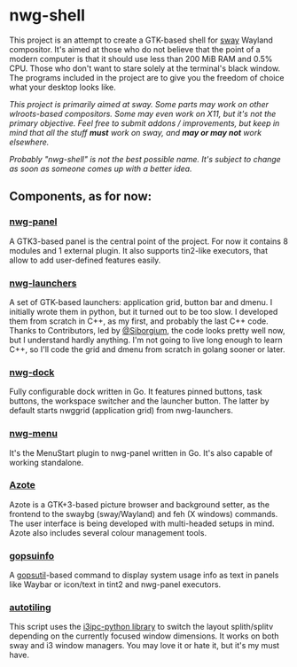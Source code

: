 # nwg-shell

This project is an attempt to create a GTK-based shell for [sway](https://github.com/swaywm/sway) Wayland compositor. It's aimed at those who do not believe 
that the point of a modern computer is that it should use less than 200 MiB RAM and 0.5% CPU. Those who don't want to stare solely at the terminal's black window.
The programs included in the project are to give you the freedom of choice what your desktop looks like.

*This project is primarily aimed at sway. Some parts may work on other wlroots-based compositors. Some may even work on X11, but it's not the primary objective.
Feel free to submit addons / improvements, but keep in mind that all the stuff **must** work on sway, and **may or may not** work elsewhere.*

*Probably "nwg-shell" is not the best possible name. It's subject to change as soon as someone comes up with a better idea.*

## Components, as for now:

### [nwg-panel](https://github.com/nwg-piotr/nwg-panel)

A GTK3-based panel is the central point of the project. For now it contains 8 modules and 1 external plugin. It also supports tin2-like executors, that allow
to add user-defined features easily.

### [nwg-launchers](https://github.com/nwg-piotr/nwg-launchers)

A set of GTK-based launchers: application grid, button bar and dmenu. I initially wrote them in python, but it turned out to be too slow. I developed them from
scratch in C++, as my first, and probably the last C++ code. Thanks to Contributors, led by [@Siborgium](https://github.com/Siborgium), the code looks pretty well
now, but I understand hardly anything. I'm not going to live long enough to learn C++, so I'll code the grid and dmenu from scratch in golang sooner or later.

### [nwg-dock](https://github.com/nwg-piotr/nwg-dock)

Fully configurable dock written in Go. It features pinned buttons, task buttons, the workspace switcher and the launcher button. The latter by default starts 
nwggrid (application grid) from nwg-launchers.

### [nwg-menu](https://github.com/nwg-piotr/nwg-menu)

It's the MenuStart plugin to nwg-panel written in Go. It's also capable of working standalone.

### [Azote](https://github.com/nwg-piotr/azote)

Azote is a GTK+3-based picture browser and background setter, as the frontend to the swaybg (sway/Wayland) and feh (X windows) commands. The user interface is being developed with multi-headed setups in mind. Azote also includes several colour management tools.

### [gopsuinfo](https://github.com/nwg-piotr/gopsuinfo)

A [gopsutil](https://github.com/shirou/gopsutil)-based command to display system usage info as text in panels like Waybar or icon/text in tint2 and nwg-panel executors.

### [autotiling](https://github.com/nwg-piotr/autotiling)

This script uses the [i3ipc-python library](https://github.com/altdesktop/i3ipc-python) to switch the layout splith/splitv depending on the currently focused
window dimensions. It works on both sway and i3 window managers. You may love it or hate it, but it's my must have.
